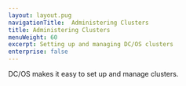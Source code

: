 ```yaml
---
layout: layout.pug
navigationTitle:  Administering Clusters
title: Administering Clusters
menuWeight: 60
excerpt: Setting up and managing DC/OS clusters
enterprise: false
---
```


DC/OS makes it easy to set up and manage clusters.
